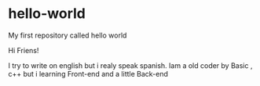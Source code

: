# hello-world
My first repository called hello world

Hi Friens!

I try to write on english but i realy speak spanish.
Iam a old coder by Basic , c++ but i learning Front-end and a little Back-end

